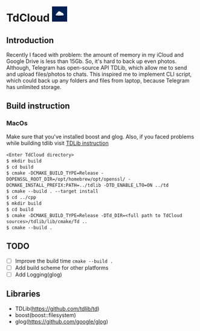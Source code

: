 # TdCloud <img src="images/logo.jpeg" width=40 height=40>

## Introduction
Recently I faced with problem: the amount of memory in my iCloud and Google Drive is less than 15Gb. So, it's hard to back up even photos. 
Although, Telegram has open-source API TDLib, which allow me to send and upload files/photos to chats. 
This inspired me to implement CLI script, which could back up any folders and files from laptop, because Telegram has unlimited storage.
## Build instruction
### MacOs
Make sure that you've installed boost and glog. Also, if you faced problems while building tdlib  visit [TDLib instruction](https://tdlib.github.io/td/build.html?language=C%2B%2B)
```
<Enter TdCloud directory>
$ mkdir build
$ cd build
$ cmake -DCMAKE_BUILD_TYPE=Release -DOPENSSL_ROOT_DIR=/opt/homebrew/opt/openssl/ -DCMAKE_INSTALL_PREFIX:PATH=../tdlib -DTD_ENABLE_LTO=ON ../td
$ cmake --build . --target install
$ cd ../cpp
$ mkdir build
$ cd build
$ cmake -DCMAKE_BUILD_TYPE=Release -DTd_DIR=<full path to TdCloud sources>/tdlib/lib/cmake/Td ..
$ cmake --build .
```
## TODO
- [ ] Improve the build time `cmake --build .`
- [ ] Add build scheme for other platforms
- [ ] Add Logging(glog)
## Libraries
- TDLib(https://github.com/tdlib/td)
- boost(boost::filesystem)
- glog(https://github.com/google/glog)
